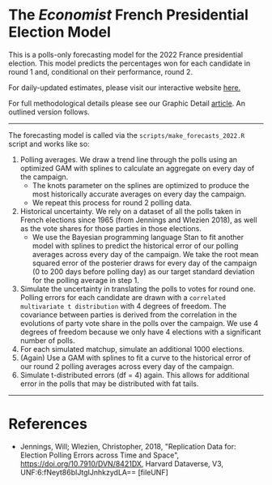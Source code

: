 # The _Economist_ French Presidential Election Model

This is a polls-only forecasting model for the 2022 France presidential election. This model predicts the percentages won for each candidate in round 1 and, conditional on their performance, round 2.


For daily-updated estimates, please visit our interactive website [here.](https://www.economist.com/interactive/france-2022) 

For full methodological details please see our Graphic Detail [article](https://www.economist.com/graphic-detail/how-we-forecast-the-french-election/21807484). An outlined version follows.

---


The forecasting model is called via the `scripts/make_forecasts_2022.R` script and works like so:

1. Polling averages. We draw a trend line through the polls using an optimized GAM with splines to calculate an aggregate on every day of the campaign. 
    - The knots parameter on the splines are optimized to produce the most historically accurate averages on every day the campaign.
    - We repeat this process for round 2 polling data.
2. Historical uncertainty. We rely on a dataset of all the polls taken in French elections since 1965 (from Jennings and Wlezien 2018), as well as the vote shares for those parties in those elections.
    - We use the Bayesian programming language Stan to fit another model with splines to predict the historical error of our polling averages across every day of the campaign. We take the root mean squared error of the posterier draws for every day of the campaign (0 to 200 days before polling day) as our target standard deviation for the polling average in step 1.
3. Simulate the uncertainty in translating the polls to votes for round one. Polling errors for each candidate are drawn with a `correlated multivariate t distribution` with 4 degrees of freedom. The covariance between parties is derived from the correlation in the evolutions of party vote share in the polls over the campaign. We use 4 degrees of freedom because we only have 4 elections with a significant number of polls.
4. For each simulated matchup, simulate an additional 1000 elections. 
  1. (Again) Use a GAM with splines to fit a curve to the historical error of our round 2 polling averages across every day of the campaign.
  2. Simulate t-distributed errors (df = 4) again. This allows for additional error in the polls that may be distributed with fat tails.



---
# References

- Jennings, Will; Wlezien, Christopher, 2018, "Replication Data for: Election Polling Errors across Time and Space", https://doi.org/10.7910/DVN/8421DX, Harvard Dataverse, V3, UNF:6:fNeyt86bIJtgIJnhkzydLA== [fileUNF]

